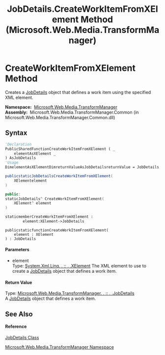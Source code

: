 ﻿---
title: JobDetails.CreateWorkItemFromXElement Method  (Microsoft.Web.Media.TransformManager)
TOCTitle: CreateWorkItemFromXElement Method
ms:assetid: M:Microsoft.Web.Media.TransformManager.JobDetails.CreateWorkItemFromXElement(System.Xml.Linq.XElement)
ms:mtpsurl: https://msdn.microsoft.com/en-us/library/microsoft.web.media.transformmanager.jobdetails.createworkitemfromxelement(v=VS.90)
ms:contentKeyID: 35520587
ms.date: 06/14/2012
mtps_version: v=VS.90
f1_keywords:
- Microsoft.Web.Media.TransformManager.JobDetails.CreateWorkItemFromXElement
dev_langs:
- CSharp
- JScript
- VB
- FSharp
- c++
api_location:
- Microsoft.Web.Media.TransformManager.Common.dll
api_name:
- Microsoft.Web.Media.TransformManager.JobDetails.CreateWorkItemFromXElement
api_type:
- Managed
topic_type:
- apiref
- kbSyntax
product_family_name: VS
ROBOTS: INDEX,FOLLOW
---

# CreateWorkItemFromXElement Method

Creates a [JobDetails](jobdetails-class-microsoft-web-media-transformmanager.md) object that defines a work item using the specified XML element.

**Namespace:**  [Microsoft.Web.Media.TransformManager](microsoft-web-media-transformmanager-namespace.md)  
**Assembly:**  Microsoft.Web.Media.TransformManager.Common (in Microsoft.Web.Media.TransformManager.Common.dll)

## Syntax

``` vb
'Declaration
PublicSharedFunctionCreateWorkItemFromXElement ( _
    elementAsXElement _
) AsJobDetails
'Usage
DimelementAsXElementDimreturnValueAsJobDetailsreturnValue = JobDetails.CreateWorkItemFromXElement(element)
```

``` csharp
publicstaticJobDetailsCreateWorkItemFromXElement(
    XElementelement
)
```

``` c++
public:
staticJobDetails^ CreateWorkItemFromXElement(
    XElement^ element
)
```

``` fsharp
staticmemberCreateWorkItemFromXElement : 
        element:XElement->JobDetails
```

``` jscript
publicstaticfunctionCreateWorkItemFromXElement(
    element : XElement
) : JobDetails
```

#### Parameters

  - element  
    Type: [System.Xml.Linq. . :: . .XElement](https://msdn.microsoft.com/en-us/library/bb340098\(v=vs.90\))  
    The XML element to use to create a [JobDetails](jobdetails-class-microsoft-web-media-transformmanager.md) object that defines a work item.  

#### Return Value

Type: [Microsoft.Web.Media.TransformManager. . :: . .JobDetails](jobdetails-class-microsoft-web-media-transformmanager.md)  
A [JobDetails](jobdetails-class-microsoft-web-media-transformmanager.md) object that defines a work item.  

## See Also

#### Reference

[JobDetails Class](jobdetails-class-microsoft-web-media-transformmanager.md)

[Microsoft.Web.Media.TransformManager Namespace](microsoft-web-media-transformmanager-namespace.md)


